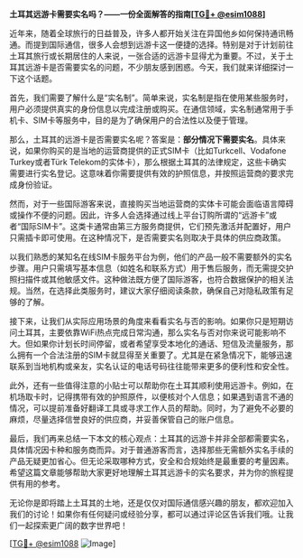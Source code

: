 **土耳其远游卡需要实名吗？——一份全面解答的指南[[TG💪+ @esim1088](https://t.me/s/esim1088)]**

近年来，随着全球旅行的日益普及，许多人都开始关注在异国他乡如何保持通讯畅通。而提到国际通信，很多人会想到远游卡这一便捷的选择。特别是对于计划前往土耳其旅行或长期居住的人来说，一张合适的远游卡显得尤为重要。不过，关于土耳其远游卡是否需要实名的问题，不少朋友感到困惑。今天，我们就来详细探讨一下这个话题。

首先，我们需要了解什么是“实名制”。简单来说，实名制是指在使用某些服务时，用户必须提供真实的身份信息以完成注册或购买。在通信领域，实名制通常用于手机卡、SIM卡等服务中，目的是为了确保用户的合法性以及便于管理。

那么，土耳其的远游卡是否需要实名呢？答案是：**部分情况下需要实名**。具体来说，如果你购买的是当地的运营商提供的正式SIM卡（比如Turkcell、Vodafone Turkey或者Türk Telekom的实体卡），那么根据土耳其的法律规定，这些卡确实需要进行实名登记。这意味着你需要提供有效的护照信息，并按照运营商的要求完成身份验证。

然而，对于一些国际游客来说，直接购买当地运营商的实体卡可能会面临语言障碍或操作不便的问题。因此，许多人会选择通过线上平台订购所谓的“远游卡”或者“国际SIM卡”。这类卡通常由第三方服务商提供，它们预先激活并配置好，用户只需插卡即可使用。在这种情况下，是否需要实名则取决于具体的供应商政策。

以我们熟悉的某知名在线SIM卡服务平台为例，他们的产品一般不需要额外的实名步骤。用户只需填写基本信息（如姓名和联系方式）用于售后服务，而无需提交护照扫描件或其他敏感文件。这种做法既方便了国际游客，也符合数据保护的相关法规。当然，在选择此类服务时，建议大家仔细阅读条款，确保自己对隐私政策有足够的了解。

接下来，让我们从实际应用场景的角度来看看实名与否的影响。如果你只是短期访问土耳其，主要依靠WiFi热点完成日常沟通，那么实名与否对你来说可能影响不大。但如果你计划长时间停留，或者希望享受本地化的通话、短信及流量服务，那么拥有一个合法注册的SIM卡就显得至关重要了。尤其是在紧急情况下，能够迅速联系到当地机构或亲友，实名认证的电话号码往往能带来更多的便利性和安全性。

此外，还有一些值得注意的小贴士可以帮助你在土耳其顺利使用远游卡。例如，在机场取卡时，记得携带有效的护照原件，以便核对个人信息；如果遇到语言不通的情况，可以提前准备好翻译工具或寻求工作人员的帮助。同时，为了避免不必要的麻烦，尽量选择信誉良好的供应商，并妥善保管自己的账户信息。

最后，我们再来总结一下本文的核心观点：土耳其的远游卡并非全部都需要实名，具体情况因卡种和服务商而异。对于普通游客而言，选择那些无需额外实名手续的产品无疑更加省心。但无论采取哪种方式，安全和合规始终是最重要的考量因素。希望这篇文章能够帮助大家更好地理解土耳其远游卡的实名要求，并为你的旅程提供有用的参考。

无论你是即将踏上土耳其的土地，还是仅仅对国际通信感兴趣的朋友，都欢迎加入我们的讨论！如果你有任何疑问或经验分享，都可以通过评论区告诉我们哦。让我们一起探索更广阔的数字世界吧！

[[TG💪+ @esim1088](https://t.me/s/esim1088) ![Image](https://i.postimg.cc/4NQfJmqS/Snipaste-2025-05-13-00-14-12.png)]